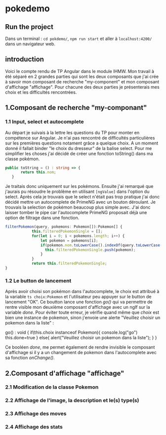 # pokedemo

## Run the project

Dans un terminal : `cd pokdemo/`, `npm run start` et aller à `localhost:4200/` dans un navigateur web.

## introduction

Voici le compte rendu de TP Angular dans le module IHMW. Mon travail à été séparé en 2 grandes parties qui sont les deux composants que j'ai crée à savoir mon composant de recherche "my-component" et mon composant d'affichage "affichage". Pour chacune des deux parties je présenterais mes choix et les difficultés rencontrées.

## 1.Composant de recherche "my-componant"

### 1.1 Input, select et autocomplete

Au départ je suivais à la lettre les questions du TP pour monter en compétence sur Angular. Je n'ai pas rencontré de difficultés particulières sur les premières questions notament grâce a quelque choix. A un moment donné il fallait binder "le choix du dresseur" de la balise select. Pour me simplifier les choses j'ai décidé de créer une fonction toString() dans ma classe pokémon.

 ```ts
 public toString = () : string => {
        return this.nom;
    }
```

Je traitais donc uniquement sur les pokémons. Ensuite j'ai remarqué que j'aurais pu résoudre le problème en utilisant `[ngValue]` dans l'option du select.
Après cela je trouvais que le select n'était pas trop pratique j'ai donc décidé mettre un autocomplete de PrimeNG avec un bouton déroulant. Je trouvais la selection de pokémon beaucoup plus simple avec. J'ai donc laisser tomber le pipe car l'autocomplete PrimeNG proposait déjà une option de filtrage dans une fonction.

```ts
filterPokemon(query, pokemons: Pokemon[]):Pokemon[] {
            this.filteredPokemonSingle = [];
            for(let i = 0; i < pokemons.length; i++) {
                let pokemon = pokemons[i];
                if(pokemon.nom.toLowerCase().indexOf(query.toLowerCase()) == 0) {
                  this.filteredPokemonSingle.push(pokemon);
                }
            }
            return this.filteredPokemonSingle;
}
```



### 1.2 Le button de lancement

Après avoir choisi son pokémon dans l'autocomplete, le choix est attribué à la variable ```ts choix:Pokemon``` et l'utilisateur peu appuyer sur le button de lancement "OK". Ce boutton lance une fonction *go()* qui va permettre de rentre visible mon deuxième composant d'affichage avec un ngIf sur la variable *done*. Pour éviter toute erreur, je vérifie quand même que *choix* est bien une instance de pokemon, sinon j'envoie une alerte "Veuillez choisir un pokemon dans la liste" :

  go() : void {
    if(this.choix instanceof Pokemon){
      console.log("go")
      this.done=true
    }
    else{
      alert("Veuillez choisir un pokemon dans la liste");
    } 
  }
  
  Ce booléen *done*, me permet également de rendre invisible le composant d'affichage si il y a un changement de pokemon dans l'autocomplete avec sa fonction *onChange()*.


## 2.Composant d'affichage "affichage"

### 2.1 Modification de la classe Pokemon

### 2.2 Affichage de l'image, la description et le(s) type(s)

### 2.3 Affichage des moves

### 2.4 Affichage des stats

 
